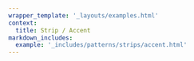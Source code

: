 ```yaml
---
wrapper_template: '_layouts/examples.html'
context:
  title: Strip / Accent
markdown_includes:
  example: '_includes/patterns/strips/accent.html'
---
```


